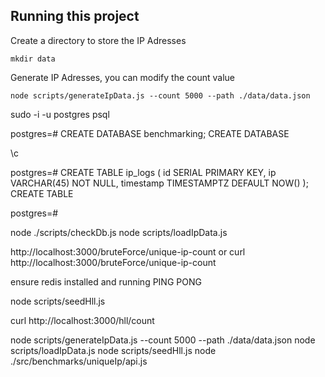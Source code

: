 

## Running this project
Create a directory to store the IP Adresses
```
mkdir data
```
Generate IP Adresses, you can modify the count value
```
node scripts/generateIpData.js --count 5000 --path ./data/data.json
```


sudo -i -u postgres
psql

postgres=# CREATE DATABASE benchmarking;
CREATE DATABASE

\c

postgres=# CREATE TABLE ip_logs (
    id SERIAL PRIMARY KEY,
    ip VARCHAR(45) NOT NULL,
    timestamp TIMESTAMPTZ DEFAULT NOW()
);
CREATE TABLE

postgres=# 


node ./scripts/checkDb.js
node scripts/loadIpData.js 

http://localhost:3000/bruteForce/unique-ip-count
or
curl http://localhost:3000/bruteForce/unique-ip-count



ensure redis installed and running
PING
PONG


node scripts/seedHll.js

curl http://localhost:3000/hll/count


node scripts/generateIpData.js --count 5000 --path ./data/data.json
node scripts/loadIpData.js 
node scripts/seedHll.js
node ./src/benchmarks/uniqueIp/api.js 